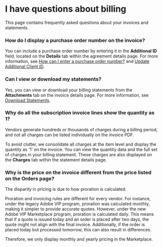 # I have questions about billing

This page contains frequently asked questions about your invoices and statements.&#x20;

### How do I display a purchase order number on the invoice?&#x20;

You can include a purchase order number by entering it in the **Additional ID** field, located on the **Details** tab within the agreement details page. For more information, see [How can I enter a purchase order number?](how-do-you-handle-purchase-order-numbers-in-subscription-based-models.md#client-guidance-on-po-numbers-and-invoices) and [Update Additional Client ID](../../modules-and-features/marketplace/agreements/edit-agreement-id.md).

### Can I view or download my statements?

Yes, you can view or download your billing statements from the **Attachments** tab on the invoice details page. For more information, see [Download Statements](../../modules-and-features/marketplace/billing/statements/download-statements.md).

### Why do all the subscription invoice lines show the quantity as 1?

Vendors generate hundreds or thousands of charges during a billing period, and not all charges can be listed individually on the invoice PDF.&#x20;

To avoid clutter, we consolidate all charges at the item level and display the quantity as '1' on the invoice. You can view the quantity data and the full set of charges in your billing statement. These charges are also displayed on the **Charges** tab within the statement details page.

### Why is the price on the invoice different from the price listed on the Orders page?

The disparity in pricing is due to how proration is calculated.

Proration and invoicing rules are different for every vendor. For instance, under the legacy Adobe VIP program, proration was calculated monthly, making it simpler to provide accurate quotes. However, under the new Adobe VIP Marketplace program, proration is calculated daily. This means that if a quote is issued today and an order is placed after two days, the quote might not align with the final invoice. Additionally, if the order is placed today but processed tomorrow, this can also result in differences.

Therefore, we only display monthly and yearly pricing in the Marketplace.
